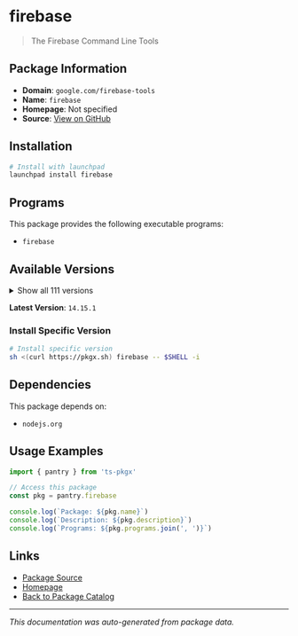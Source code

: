 # firebase

> The Firebase Command Line Tools

## Package Information

- **Domain**: `google.com/firebase-tools`
- **Name**: `firebase`
- **Homepage**: Not specified
- **Source**: [View on GitHub](https://github.com/pkgxdev/pantry/tree/main/projects/google.com/firebase-tools/package.yml)

## Installation

```bash
# Install with launchpad
launchpad install firebase
```

## Programs

This package provides the following executable programs:

- `firebase`

## Available Versions

<details>
<summary>Show all 111 versions</summary>

- `14.15.1`, `14.15.0`, `14.14.0`, `14.13.0`, `14.12.1`
- `14.12.0`, `14.11.2`, `14.11.1`, `14.11.0`, `14.10.1`
- `14.10.0`, `14.9.0`, `14.8.0`, `14.7.0`, `14.6.0`
- `14.5.1`, `14.5.0`, `14.4.0`, `14.3.1`, `14.3.0`
- `14.2.2`, `14.2.1`, `14.2.0`, `14.1.0`, `14.0.1`
- `14.0.0`, `13.35.1`, `13.35.0`, `13.34.0`, `13.33.0`
- `13.32.0`, `13.31.2`, `13.31.1`, `13.31.0`, `13.30.0`
- `13.29.3`, `13.29.2`, `13.29.1`, `13.29.0`, `13.28.0`
- `13.27.0`, `13.26.0`, `13.25.0`, `13.24.2`, `13.24.1`
- `13.24.0`, `13.23.1`, `13.22.1`, `13.22.0`, `13.21.0`
- `13.20.2`, `13.20.1`, `13.20.0`, `13.19.0`, `13.18.0`
- `13.17.0`, `13.16.0`, `13.15.4`, `13.15.3`, `13.15.2`
- `13.15.1`, `13.15.0`, `13.14.2`, `13.14.1`, `13.14.0`
- `13.13.3`, `13.13.2`, `13.13.1`, `13.13.0`, `13.12.0`
- `13.11.4`, `13.11.3`, `13.11.2`, `13.11.1`, `13.11.0`
- `13.10.2`, `13.10.1`, `13.10.0`, `13.9.0`, `13.8.3`
- `13.8.2`, `13.8.1`, `13.8.0`, `13.7.5`, `13.7.4`
- `13.7.3`, `13.7.2`, `13.7.1`, `13.7.0`, `13.6.1`
- `13.6.0`, `13.5.2`, `13.5.1`, `13.5.0`, `13.4.1`
- `13.4.0`, `13.3.1`, `13.3.0`, `13.2.1`, `13.2.0`
- `13.1.0`, `13.0.3`, `13.0.2`, `13.0.1`, `13.0.0`
- `12.9.1`, `12.9.0`, `12.8.1`, `12.8.0`, `12.7.0`
- `12.6.2`

</details>

**Latest Version**: `14.15.1`

### Install Specific Version

```bash
# Install specific version
sh <(curl https://pkgx.sh) firebase -- $SHELL -i
```

## Dependencies

This package depends on:

- `nodejs.org`

## Usage Examples

```typescript
import { pantry } from 'ts-pkgx'

// Access this package
const pkg = pantry.firebase

console.log(`Package: ${pkg.name}`)
console.log(`Description: ${pkg.description}`)
console.log(`Programs: ${pkg.programs.join(', ')}`)
```

## Links

- [Package Source](https://github.com/pkgxdev/pantry/tree/main/projects/google.com/firebase-tools/package.yml)
- [Homepage](#)
- [Back to Package Catalog](../../../package-catalog.md)

---

*This documentation was auto-generated from package data.*
